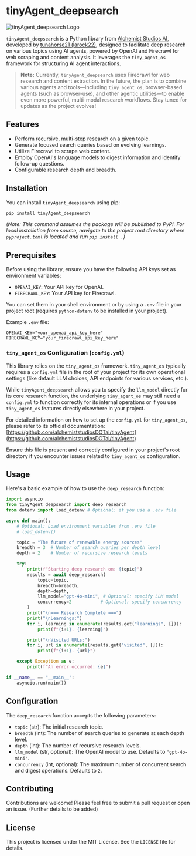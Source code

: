 # tinyAgent_deepsearch

![tinyAgent_deepsearch Logo](./tinyagent_deepsearch.png)

`tinyAgent_deepsearch` is a Python library from [Alchemist Studios AI](https://github.com/alchemiststudiosDOTai), developed by [tunahorse21 (larock22)](https://x.com/tunahorse21), designed to facilitate deep research on various topics using AI agents, powered by OpenAI and Firecrawl for web scraping and content analysis. It leverages the `tiny_agent_os` framework for structuring AI agent interactions.

> **Note:** Currently, `tinyAgent_deepsearch` uses Firecrawl for web research and content extraction. In the future, the plan is to combine various agents and tools—including `tiny_agent_os`, browser-based agents (such as browser-use), and other agentic utilities—to enable even more powerful, multi-modal research workflows. Stay tuned for updates as the project evolves!

## Features

*   Perform recursive, multi-step research on a given topic.
*   Generate focused search queries based on evolving learnings.
*   Utilize Firecrawl to scrape web content.
*   Employ OpenAI's language models to digest information and identify follow-up questions.
*   Configurable research depth and breadth.

## Installation

You can install `tinyAgent_deepsearch` using pip:

```bash
pip install tinyAgent_deepsearch 
```
*(Note: This command assumes the package will be published to PyPI. For local installation from source, navigate to the project root directory where `pyproject.toml` is located and run `pip install .`)*

## Prerequisites

Before using the library, ensure you have the following API keys set as environment variables:

*   `OPENAI_KEY`: Your API key for OpenAI.
*   `FIRECRAWL_KEY`: Your API key for Firecrawl.

You can set them in your shell environment or by using a `.env` file in your project root (requires `python-dotenv` to be installed in your project).

Example `.env` file:
```
OPENAI_KEY="your_openai_api_key_here"
FIRECRAWL_KEY="your_firecrawl_api_key_here"
```

### `tiny_agent_os` Configuration (`config.yml`)

This library relies on the `tiny_agent_os` framework. `tiny_agent_os` typically requires a `config.yml` file in the root of your project for its own operational settings (like default LLM choices, API endpoints for various services, etc.).

While `tinyAgent_deepsearch` allows you to specify the `llm_model` directly for its core research function, the underlying `tiny_agent_os` may still need a `config.yml` to function correctly for its internal operations or if you use `tiny_agent_os` features directly elsewhere in your project.

For detailed information on how to set up the `config.yml` for `tiny_agent_os`, please refer to its official documentation:
[https://github.com/alchemiststudiosDOTai/tinyAgent](https://github.com/alchemiststudiosDOTai/tinyAgent)

Ensure this file is present and correctly configured in your project's root directory if you encounter issues related to `tiny_agent_os` configuration.

## Usage

Here's a basic example of how to use the `deep_research` function:

```python
import asyncio
from tinyAgent_deepsearch import deep_research
from dotenv import load_dotenv # Optional: if you use a .env file

async def main():
    # Optional: Load environment variables from .env file
    # load_dotenv()

    topic = "The future of renewable energy sources"
    breadth = 3  # Number of search queries per depth level
    depth = 2    # Number of recursive research levels

    try:
        print(f"Starting deep research on: {topic}")
        results = await deep_research(
            topic=topic,
            breadth=breadth,
            depth=depth,
            llm_model="gpt-4o-mini", # Optional: specify LLM model
            concurrency=2           # Optional: specify concurrency
        )
        print("\n=== Research Complete ===")
        print("\nLearnings:")
        for i, learning in enumerate(results.get("learnings", [])):
            print(f"{i+1}. {learning}")

        print("\nVisited URLs:")
        for i, url in enumerate(results.get("visited", [])):
            print(f"{i+1}. {url}")

    except Exception as e:
        print(f"An error occurred: {e}")

if __name__ == "__main__":
    asyncio.run(main())
```

## Configuration

The `deep_research` function accepts the following parameters:

*   `topic` (str): The initial research topic.
*   `breadth` (int): The number of search queries to generate at each depth level.
*   `depth` (int): The number of recursive research levels.
*   `llm_model` (str, optional): The OpenAI model to use. Defaults to `"gpt-4o-mini"`.
*   `concurrency` (int, optional): The maximum number of concurrent search and digest operations. Defaults to `2`.

## Contributing

Contributions are welcome! Please feel free to submit a pull request or open an issue. (Further details to be added)

## License

This project is licensed under the MIT License. See the `LICENSE` file for details.